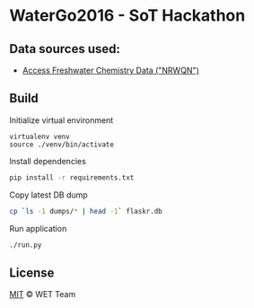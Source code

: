 WaterGo2016 - SoT Hackathon
===

## Data sources used:

 + [Access Freshwater Chemistry Data ("NRWQN")](https://teamwork.niwa.co.nz/pages/viewpage.action?pageId=38830500)

## Build

Initialize virtual environment

```
virtualenv venv
source ./venv/bin/activate
```

Install dependencies

```bash
pip install -r requirements.txt
```

Copy latest DB dump

```bash
cp `ls -1 dumps/* | head -1` flaskr.db
```

Run application

```bash
./run.py
```

## License

[MIT](https://github.com/herrjemand/WaterGo2016/blob/master/LICENSE.md) © WET Team